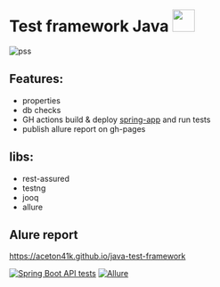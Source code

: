 # Test framework Java <img src="https://github.com/user-attachments/assets/76235ee8-15a5-41fe-a6e2-b9106a0279a4" width="40"/>

![pss](https://i.ibb.co/P1d1kZ0/monkey-laptop.gif)

## Features:
* properties
* db checks
* GH actions build & deploy [spring-app](https://github.com/aceton41k/spring-boot-app) and run tests
* publish allure report on gh-pages

## libs:
* rest-assured
* testng
* jooq
* allure

## Alure report

https://aceton41k.github.io/java-test-framework

[![Spring Boot API tests](https://github.com/aceton41k/test-framework-template/actions/workflows/gradle-ci.yml/badge.svg)](https://github.com/aceton41k/test-framework-template/actions/workflows/gradle-ci.yml)
[![Allure](https://github.com/aceton41k/java-test-framework/actions/workflows/pages/pages-build-deployment/badge.svg)](https://github.com/aceton41k/java-test-framework/actions/workflows/pages/pages-build-deployment)
